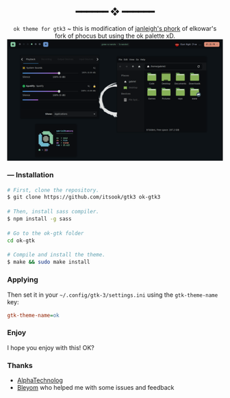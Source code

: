 <h2 align="center"> ━━━━━━  ❖  ━━━━━━ </h2>

<div align="center">
  <code>ok theme for gtk3</code> ~ this is modification of <a href="https://github.com/janleigh/gtk">janleigh's phork</a> of elkowar's fork of phocus but using the ok palette xD.
</div>

<img src="https://raw.githubusercontent.com/itsook/gtk3/main/.misc/screenshot.png" align="center" alt="preview">

### — Installation

```sh
# First, clone the repository.
$ git clone https://github.com/itsook/gtk3 ok-gtk3

# Then, install sass compiler.
$ npm install -g sass

# Go to the ok-gtk folder
cd ok-gtk

# Compile and install the theme.
$ make && sudo make install
```

### Applying

Then set it in your `~/.config/gtk-3/settings.ini` using the `gtk-theme-name` key:

```ini
gtk-theme-name=ok
```

### Enjoy

I hope you enjoy with this! OK?

### Thanks

- [AlphaTechnolog](https://github.com/AlphaTechnolog)
- [Bleyom](https://github.com/Bleyom) who helped me with some issues and feedback
